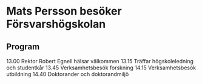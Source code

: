 # Mats Persson besöker Försvarshögskolan

## Program

13.00 Rektor Robert Egnell hälsar välkommen
13.15 Träffar högskoleledning och studentkår
13.45 Verksamhetsbesök forskning
14.15 Verksamhetsbesök utbildning
14.40 Doktorander och doktorandmiljö
